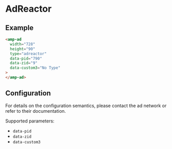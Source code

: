 # AdReactor

## Example

```html
<amp-ad
  width="728"
  height="90"
  type="adreactor"
  data-pid="790"
  data-zid="9"
  data-custom3="No Type"
>
</amp-ad>
```

## Configuration

For details on the configuration semantics, please contact the ad network or refer to their documentation.

Supported parameters:

-   `data-pid`
-   `data-zid`
-   `data-custom3`
